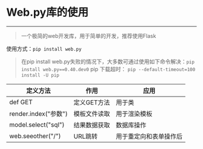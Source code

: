 # Web.py库的使用 #


----------

>一个极简的web开发库，用于简单的开发，推荐使用Flask

使用方式：`pip install web.py`
>在pip install web.py失败的情况下，大多数可通过使用如下命令解决：`pip install web.py==0.40.dev0`
>pip 下载超时： `pip --default-timeout=100 install -U pip`


| 定义方法 | 作用 | 应用 |
| ------ | ------ | ------ |
| def GET | 定义GET方法 | 用于类 |
| render.index("参数") | 模板文件读取 | 用于渲染模板 |
| model.select("sql") | 结果数据获取 | 数据库操作 |
| web.seeother("/") | URL跳转 | 用于重定向和表单操作后 |
